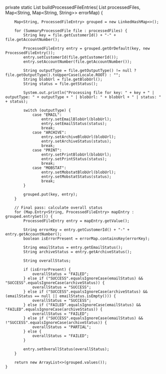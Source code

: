private static List<ProcessedFileEntry> buildProcessedFileEntries(
            List<SummaryProcessedFile> processedFiles,
            Map<String, Map<String, String>> errorMap) {

        Map<String, ProcessedFileEntry> grouped = new LinkedHashMap<>();

        for (SummaryProcessedFile file : processedFiles) {
            String key = file.getCustomerId() + "-" + file.getAccountNumber();

            ProcessedFileEntry entry = grouped.getOrDefault(key, new ProcessedFileEntry());
            entry.setCustomerId(file.getCustomerId());
            entry.setAccountNumber(file.getAccountNumber());

            String outputType = file.getOutputType() != null ? file.getOutputType().toUpperCase(Locale.ROOT) : "";
            String blobUrl = file.getBlobUrl();
            String status = file.getStatus();

            System.out.println("Processing file for key: " + key + " | outputType: " + outputType + " | blobUrl: " + blobUrl + " | status: " + status);

            switch (outputType) {
                case "EMAIL":
                    entry.setEmailBlobUrl(blobUrl);
                    entry.setEmailStatus(status);
                    break;
                case "ARCHIVE":
                    entry.setArchiveBlobUrl(blobUrl);
                    entry.setArchiveStatus(status);
                    break;
                case "PRINT":
                    entry.setPrintBlobUrl(blobUrl);
                    entry.setPrintStatus(status);
                    break;
                case "MOBSTAT":
                    entry.setMobstatBlobUrl(blobUrl);
                    entry.setMobstatStatus(status);
                    break;
            }

            grouped.put(key, entry);
        }

        // Final pass: calculate overall status
        for (Map.Entry<String, ProcessedFileEntry> mapEntry : grouped.entrySet()) {
            ProcessedFileEntry entry = mapEntry.getValue();

            String errorKey = entry.getCustomerId() + "-" + entry.getAccountNumber();
            boolean isErrorPresent = errorMap.containsKey(errorKey);

            String emailStatus = entry.getEmailStatus();
            String archiveStatus = entry.getArchiveStatus();

            String overallStatus;

            if (isErrorPresent) {
                overallStatus = "FAILED";
            } else if ("SUCCESS".equalsIgnoreCase(emailStatus) && "SUCCESS".equalsIgnoreCase(archiveStatus)) {
                overallStatus = "SUCCESS";
            } else if ("SUCCESS".equalsIgnoreCase(archiveStatus) && (emailStatus == null || emailStatus.isEmpty())) {
                overallStatus = "SUCCESS";
            } else if ("FAILED".equalsIgnoreCase(emailStatus) && "FAILED".equalsIgnoreCase(archiveStatus)) {
                overallStatus = "FAILED";
            } else if ("SUCCESS".equalsIgnoreCase(emailStatus) && !"SUCCESS".equalsIgnoreCase(archiveStatus)) {
                overallStatus = "PARTIAL";
            } else {
                overallStatus = "FAILED";
            }

            entry.setOverallStatus(overallStatus);
        }

        return new ArrayList<>(grouped.values());
    }
